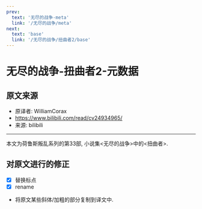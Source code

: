 ```yaml
---
prev:
  text: '无尽的战争-meta'
  link: '/无尽的战争/meta'
next:
  text: 'base'
  link: '/无尽的战争/扭曲者2/base'
---
```


# 无尽的战争-扭曲者2-元数据

## 原文来源

+ 原译者: WilliamCorax
+ <https://www.bilibili.com/read/cv24934965/>
+ 来源: bilibili

--------

本文为荷鲁斯叛乱系列的第33部, 小说集<无尽的战争>中的<扭曲者>.

## 对原文进行的修正

+ [x] 替换标点
+ [x] rename
+ 将原文某些斜体/加粗的部分复制到译文中.
